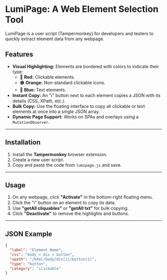 # LumiPage: A Web Element Selection Tool

LumiPage is a user script (Tampermonkey) for developers and testers to quickly extract element data from any webpage.

## Features

  * **Visual Highlighting:** Elements are bordered with colors to indicate their type:
      * 🔴 **Red:** Clickable elements.
      * 🟠 **Orange:** Non-standard clickable icons.
      * 🔵 **Blue:** Text elements.
  * **Instant Copy:** An "ℹ️" button next to each element copies a JSON with its details (CSS, XPath, etc.).
  * **Bulk Copy:** Use the floating interface to copy all clickable or text elements at once into a single JSON array.
  * **Dynamic Page Support:** Works on SPAs and overlays using a `MutationObserver`.

-----

## Installation

1.  Install the **Tampermonkey** browser extension.
2.  Create a new user script.
3.  Copy and paste the code from `lumipage.js` and save.

-----

## Usage

1.  On any webpage, click **"Activate"** in the bottom-right floating menu.
2.  Click the "ℹ️" button on an element to copy its data.
3.  Use **"getAll cliquables"** or **"getAll txt"** for bulk copying.
4.  Click **"Deactivate"** to remove the highlights and buttons.

-----

## JSON Example
```json
{
  "label": "Element Name",
  "css": "body > div > button",
  "xpath": "/html/body/div[1]/button[1]",
  "type": "button",
  "category": "clickable"
}
```